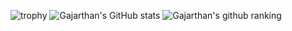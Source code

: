 ![trophy](https://github-profile-trophy.vercel.app/?username=bohar0112&theme=onedark)
![Gajarthan's GitHub stats](https://github-readme-stats.vercel.app/api?username=bohar0112)
![Gajarthan's github ranking](https://github-readme-ranking.vercel.app/api/rank?username=bohar0112&country_code=sri_lanka)
